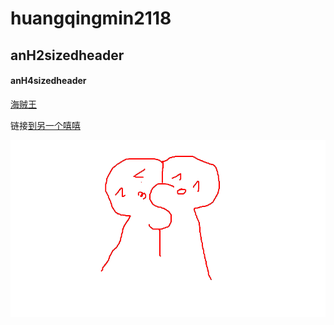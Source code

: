 # huangqingmin2118

## anH2sizedheader

#### anH4sizedheader

[海贼王](https://www.360kan.com/ct/O0DncMDbLYC2DD.html)

链接[到另一个嘻嘻](https://github.com/huangqim2118/huangqingmin2118/blob/main/777.md)

![RUNOOB 图片](https://raw.githubusercontent.com/huangqim2118/huangqingmin2118/main/picture.bmp)


